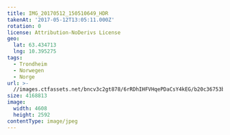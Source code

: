 ```yaml
---
title: IMG_20170512_150510649_HDR
takenAt: '2017-05-12T13:05:11.000Z'
rotation: 0
license: Attribution-NoDerivs License
geo:
  lat: 63.434713
  lng: 10.395275
tags:
  - Trondheim
  - Norwegen
  - Norge
url: >-
  //images.ctfassets.net/bncv3c2gt878/6rRDhIHFVHqePDaCsY4kEG/b20c36753bca5822dbad63902fb2f064/img_20170512_150510649_hdr_34488510372_o
size: 4168813
image:
  width: 4608
  height: 2592
contentType: image/jpeg
---
```


